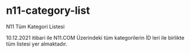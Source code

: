 # n11-category-list
N11 Tüm Kategori Listesi

10.12.2021 itibari ile N11.COM Üzerindeki tüm kategorilerin İD leri ile birlikte tüm listesi yer almaktadır. 
